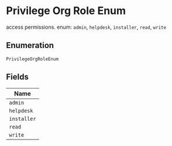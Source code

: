 
# Privilege Org Role Enum

access permissions. enum: `admin`, `helpdesk`, `installer`, `read`, `write`

## Enumeration

`PrivilegeOrgRoleEnum`

## Fields

| Name |
|  --- |
| `admin` |
| `helpdesk` |
| `installer` |
| `read` |
| `write` |

